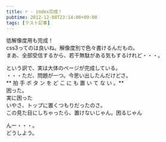 ```yaml
---
title: r - index完成！
pubtime: 2012-12-08T23:14:00+09:00
tags: [テスト記事]
---
```


低解像度用も完成！  
css3ってのは良いね。解像度別で色々書けるんだもの。  
まあ、全部受信するから、若干無駄がある気もするけれど・・・。

という訳で、実は大体のページが完成している。  
・・・ただ、問題が一つ。今思い出したんだけどさ。  
** 拍 手 ボ タ ン を ど こ に も 置 い て な い 。**  
困った。  
実に困った  
いやさ、トップに置くつもりだったのさ。  
この見た目にしちゃったら、置けないじゃん。困るじゃん

んー・・・。  
どうしよう。
